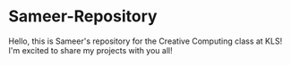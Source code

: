 # Sameer-Repository
Hello, this is Sameer's repository for the Creative Computing class at KLS! I'm excited to share my projects with you all!
